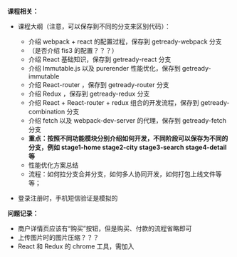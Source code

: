 **课程相关：**

- 课程大纲（注意，可以保存到不同的分支来区别代码）：
    - 介绍 webpack + react 的配置过程，保存到 getready-webpack 分支
    - （是否介绍 fis3 的配置？？？）
    - 介绍 React 基础知识，保存到 getready-react 分支
    - 介绍 Immutable.js 以及 purerender 性能优化，保存到 getready-immutable
    - 介绍 React-router ，保存到 getready-router 分支
    - 介绍 Redux ，保存到 getready-redux 分支
    - 介绍 React + React-router + redux 组合的开发流程，保存到 getready-combination 分支
    - 介绍 fetch 以及 webpack-dev-server 的代理，保存到 getready-fetch 分支
    - **重点：按照不同功能模块分别介绍如何开发，不同阶段可以保存为不同的分支，例如 stage1-home stage2-city stage3-search stage4-detail 等**
    - 性能优化方案总结
    - 流程：如何拉分支合并分支，如何多人协同开发，如何打包上线文件等等；

- 登录注册时，手机短信验证是模拟的

**问题记录：**

- 商户详情页应该有“购买”按钮，但是购买、付款的流程省略即可
- 上传图片时的图片压缩？？？
- React 和 Redux 的 chrome 工具，需加入